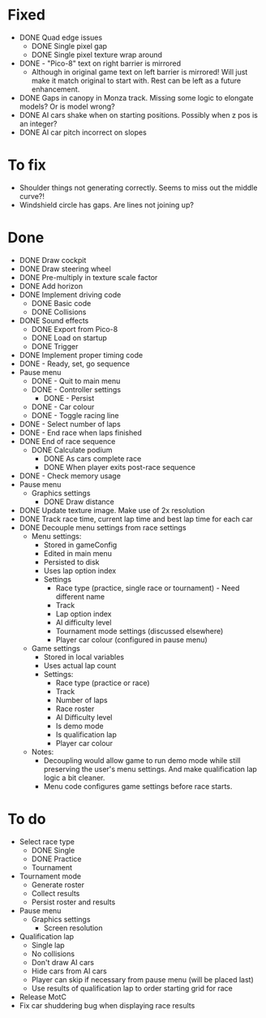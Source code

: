 Fixed
=====

- DONE Quad edge issues
    - DONE Single pixel gap
    - DONE Single pixel texture wrap around
- DONE - "Pico-8" text on right barrier is mirrored
    - Although in original game text on left barrier is mirrored!
      Will just make it match original to start with. Rest can be left as a future enhancement.
- DONE Gaps in canopy in Monza track. Missing some logic to elongate models? Or is model wrong?
- DONE AI cars shake when on starting positions. Possibly when z pos is an integer?
- DONE AI car pitch incorrect on slopes

To fix
======

- Shoulder things not generating correctly. Seems to miss out the middle curve?!
- Windshield circle has gaps. Are lines not joining up?

Done
====
- DONE Draw cockpit
- DONE Draw steering wheel
- DONE Pre-multiply in texture scale factor
- DONE Add horizon
- DONE Implement driving code
    - DONE Basic code
    - DONE Collisions
- DONE Sound effects
    - DONE Export from Pico-8
    - DONE Load on startup
    - DONE Trigger
- DONE Implement proper timing code
- DONE - Ready, set, go sequence
- Pause menu
    - DONE - Quit to main menu
    - DONE - Controller settings
        - DONE - Persist
    - DONE - Car colour
    - DONE - Toggle racing line
- DONE - Select number of laps
- DONE - End race when laps finished
- DONE End of race sequence
    - DONE Calculate podium
        - DONE As cars complete race
        - DONE When player exits post-race sequence
- DONE - Check memory usage
- Pause menu
    - Graphics settings
        - DONE Draw distance
- DONE Update texture image. Make use of 2x resolution
- DONE Track race time, current lap time and best lap time for each car
- DONE Decouple menu settings from race settings
    - Menu settings:
        - Stored in gameConfig
        - Edited in main menu
        - Persisted to disk
        - Uses lap option index
        - Settings
            - Race type (practice, single race or tournament)   - Need different name
            - Track
            - Lap option index
            - AI difficulty level
            - Tournament mode settings (discussed elsewhere)
            - Player car colour (configured in pause menu)
    - Game settings
        - Stored in local variables
        - Uses actual lap count
        - Settings:
            - Race type (practice or race)
            - Track
            - Number of laps
            - Race roster
            - AI Difficulty level
            - Is demo mode
            - Is qualification lap
            - Player car colour
    - Notes: 
        - Decoupling would allow game to run demo mode while still preserving
            the user's menu settings. And make qualification lap logic a bit 
            cleaner.
        - Menu code configures game settings before race starts.

To do
=====

- Select race type
    - DONE Single
    - DONE Practice
    - Tournament
- Tournament mode
    - Generate roster
    - Collect results
    - Persist roster and results
- Pause menu
    - Graphics settings
        - Screen resolution
- Qualification lap
    - Single lap
    - No collisions
    - Don't draw AI cars
    - Hide cars from AI cars
    - Player can skip if necessary from pause menu (will be placed last)
    - Use results of qualification lap to order starting grid for race
- Release MotC
- Fix car shuddering bug when displaying race results
